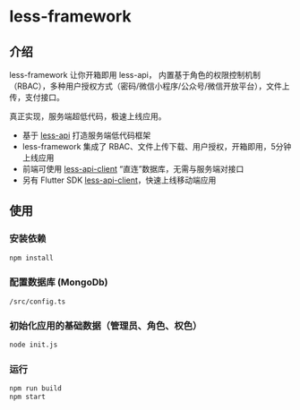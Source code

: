 # less-framework

## 介绍

less-framework 让你开箱即用 less-api， 内置基于角色的权限控制机制（RBAC），多种用户授权方式（密码/微信小程序/公众号/微信开放平台），文件上传，支付接口。

真正实现，服务端超低代码，极速上线应用。

- 基于 [less-api](https://github.com/Maslow/less-api) 打造服务端低代码框架
- less-framework 集成了 RBAC、文件上传下载、用户授权，开箱即用，5分钟上线应用
- 前端可使用 [less-api-client](https://github.com/Maslow/less-api-client-js) “直连”数据库，无需与服务端对接口
- 另有 Flutter SDK [less-api-client](https://github.com/Maslow/less-api-client-dart)，快速上线移动端应用

## 使用
### 安装依赖
```sh
npm install
```

### 配置数据库 (MongoDb)
 `/src/config.ts`

### 初始化应用的基础数据（管理员、角色、权色）
```sh
node init.js
```

### 运行

```sh
npm run build
npm start
```